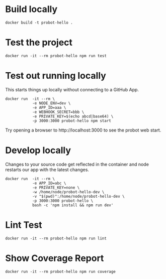 # Build locally
`docker build -t probot-hello .`

# Test the project
`docker run -it --rm probot-hello npm run test`

# Test out running locally

This starts things up locally without connecting to a GitHub App.

```
docker run  -it --rm \
            -e NODE_ENV=dev \
            -e APP_ID=aaa \
            -e WEBHOOK_SECRET=bbb \
            -e PRIVATE_KEY=$(echo abcd|base64) \
            -p 3000:3000 probot-hello npm start
```

Try opening a browser to http://localhost:3000 to see the probot web start.

# Develop locally

Changes to your source code get reflected in the container and node restarts
our app with the latest changes.

```
docker run  -it --rm \
            -e APP_ID=abc \
            -e PRIVATE_KEY=none \
            -w /home/node/probot-hello-dev \
            -v "$(pwd)":/home/node/probot-hello-dev \
            -p 3000:3000 probot-hello \
            bash -c 'npm install && npm run dev'
```

# Lint Test
`docker run -it --rm probot-hello npm run lint`

# Show Coverage Report
`docker run -it --rm probot-hello npm run coverage` 
